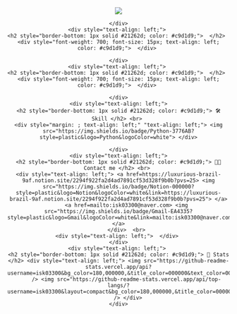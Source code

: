 <div align= "center">
    <img src="https://capsule-render.vercel.app/api?type=wave&color=0:4eb00c,100:a29511&height=120&text=2023%20서울시%20부동산%20실거래가%20분석&animation=&fontColor=111111&fontSize=50" />

    </div>
    <div style="text-align: left;"> 
    <h2 style="border-bottom: 1px solid #21262d; color: #c9d1d9;">  </h2>  
    <div style="font-weight: 700; font-size: 15px; text-align: left; color: #c9d1d9;">  </div> 
    
    </div>
    <div style="text-align: left;"> 
    <h2 style="border-bottom: 1px solid #21262d; color: #c9d1d9;">  </h2>  
    <div style="font-weight: 700; font-size: 15px; text-align: left; color: #c9d1d9;">  </div> 
        
    </div>
    <div style="text-align: left;">
    <h2 style="border-bottom: 1px solid #21262d; color: #c9d1d9;"> 🛠️ Skill </h2> <br> 
    <div style="margin: ; text-align: left;" "text-align: left;"> <img src="https://img.shields.io/badge/Python-3776AB?style=plastic&logo=Python&logoColor=white"> </div>
    
    </div>
    <div style="text-align: left;">
    <h2 style="border-bottom: 1px solid #21262d; color: #c9d1d9;"> 🧑‍💻 Contact me </h2> <br> 
    <div style="text-align: left;"> <a href=https://luxurious-brazil-9af.notion.site/2294f922fa2d4ad7891cf53d328f9b0b?pvs=25> <img src="https://img.shields.io/badge/Notion-000000?style=plastic&logo=Notion&logoColor=white&link=https://luxurious-brazil-9af.notion.site/2294f922fa2d4ad7891cf53d328f9b0b?pvs=25"> </a>
         <a href=mailto:isk03300@naver.com> <img src="https://img.shields.io/badge/Gmail-EA4335?style=plastic&logo=Gmail&logoColor=white&link=mailto:isk03300@naver.com"> </a>
          </div>  <br> 
    <div style="text-align: left;">  </div> 
    </div>
    <div style="text-align: left;"> 
    <h2 style="border-bottom: 1px solid #21262d; color: #c9d1d9;"> 🏅 Stats </h2> <div style="text-align: left;"> <img src="https://github-readme-stats.vercel.app/api?username=isk03300&bg_color=180,000000,&title_color=000000&text_color=000000"
         /> <img src="https://github-readme-stats.vercel.app/api/top-langs/?username=isk03300&layout=compact&bg_color=180,000000,&title_color=000000&text_color=000000"
           /> </div> 
    </div>
    
